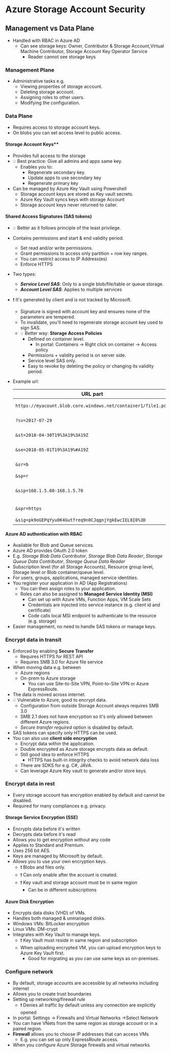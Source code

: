 # Azure Storage Account Security

## Management vs Data Plane

- Handled with RBAC in Azure AD
  - Can see storage keys: Owner, Contributor & Storage Account,Virtual Machine Contributor, Storage Account Key Operator Service
    - Reader cannot see storage keys

### Management Plane

- Administrative tasks e.g.
  - Viewing properties of storage account.
  - Deleting storage account.
  - Assigning roles to other users.
  - Modifying the configuration.

### Data Plane

- Requires access to storage account keys.
- On blobs you can set access level to public access.

#### Storage Account Keys**

- Provides full access to the storage
- 💡 Best practice: Give all admins and apps same key.
  - Enables you to:
    - Regenerate secondary key.
    - Update apps to use secondary key
    - Regenerate primary key
- Can be managed by Azure Key Vault using Powershell
  - Storage account keys are stored as Key vault secrets.
  - Azure Key Vault syncs keys with storage Account
  - Storage account keys never returned to caller.

#### Shared Access Signatures (SAS tokens)

- 💡 Better as it follows principle of the least privilege.
- Contains permissions and start & end validity period.
  - Set read and/or write permissions.
  - Grant permissions to access only partition + row key ranges.
  - You can restrict access to IP Address(es)
  - Enforce HTTPS
- Two types:
  - ***Service Level SAS***: Only to a single blob/file/table or queue storage.
  - ***Account Level SAS***: Applies to multiple services
- ❗ It's generated by client and is not tracked by Microsoft.
  - Signature is signed with account key and ensures none of the parameters are tempered.
  - To invalidate, you'll need to regenerate storage account key used to sign SAS.
  - 💡 Better way: **Storage Access Policies**
    - Defined on container level.
      - In portal: Containers → Right click on container → Access policy
    - Permissions + validity period is on server side.
    - Service level SAS only.
    - Easy to revoke by deleting the policy or changing its validity period.
- Example url:

  | URL part | Description |
  | -------- | ----------- |
  |`https://myacount.blob.core.windows.net/container1/file1.pdf` | URL to endpoint |
  | `?sv=2017-07-29` | Rest API version |
  | `&st=2018-04-30T19%3A19%3A19Z` | Validity start time |
  | `&se=2018-05-01T19%3A19%#A19Z` | Validity end time |
  | `&sr=b` | Type of resource |
  | `&sp=r` | Permissions |
  | `&sip=168.1.5.60-168.1.5.70` | IP Address / range *(optional)* |
  | `&spr=https` | Protocol *(optional)* |
  | `&sig=pk9oGEPqYyu0K4Gutfreq9n0CJqgnjYgkEwcIEL8I0%3D` | Signature |

#### Azure AD authentication with RBAC

- Available for Blob and Queue services.
- Azure AD provides OAuth 2.0 token
- E.g. *Storage Blob Data Contributor*, *Storage Blob Data Reader*, *Storage Queue Data Contributor*, *Storage Queue Data Reader*
- Subscription level (for all Storage Accounts), Resource group level, Storage level or Blob container/queue level.
- For users, groups, applications, managed service identities.
- You register your application in AD (App Registrations)
  - You can then assign roles to your application.
  - Roles can also be assigned to **Managed Service Identity (MSI)**
    - Can set up with Azure VMs, Function Apps, VM Scale Sets
    - Credentials are injected into service instance (e.g. client id and certificate)
    - Code calls local MSI endpoint to authenticate to the resource (e.g. storage)
- Easier management, no need to handle SAS tokens or manage keys.

### Encrypt data in transit

- Enforced by enabling **Secure Transfer**
  - Requires HTTPS for REST API
  - Requires SMB 3.0 for Azure file service
- When moving data e.g. between
  - Azure regions
  - On-prem to Azure storage
    - You can use Site-to-Site VPN, Point-to-Site VPN or Azure ExpressRoute.
- The data is moved across internet.
- 💡 Vulnerable to Azure, good to encrypt data.
  - Configuration from outside Storage Account always requires SMB 3.0
  - SMB 2.1 does not have encryption so it's only allowed between different Azure regions.
  - *Secure transfer required* option is disabled by default.
- SAS tokens can specify only HTTPS can be used.
- You can also use **client side encryption**
  - Encrypt data within the application.
  - Double encrypted as Azure storage encrypts data as default.
  - Still good idea to enforce HTTPS
    - HTTPS has built-in integrity checks to avoid network data loss
  - There are SDKS for e.g. C#, JAVA.
  - Can leverage Azure Key vault to generate and/or store keys.

### Encrypt data in rest

- Every storage account has encryption enabled by default and cannot be disabled.
- Required for many compliances e.g. privacy.

#### Storage Service Encryption (SSE)

- Encrypts data before it's written
- Decrypts data before it's read
- Allows you to get encryption without any code
- Applies to Standard and Premium.
- Uses 256 bit AES.
- Keys are managed by Microsoft by default.
- Allows you to use your own encryption keys.
  - ❗ Blobs and files only.
  - ❗ Can only enable after the account is created.
  - ❗ Key vault and storage account must be in same region
    - Can be in different subscriptions

#### Azure Disk Encryption

- Encrypts data disks (VHD) of VMs.
- Handles both managed & unmanaged disks.
- Windows VMs: BitLocker encryption
- Linux VMs: DM-crypt
- Integrates with Key Vault to manage keys.
  - ❗ Key Vault must reside in same region and subscription
  - When uploading encrypted VM, you can upload encryption keys to Azure Key Vault first.
    - Good for migrating as you can use same keys as on-premises.

### Configure network

- By default, storage accounts are accessible by all networks including internet
- Allows you to create trust boundaries
- Setting up networking/firewall rule
  - ❗ Denies all traffic by default unless any connection are explicitly opened
- In portal: Settings → Firewalls and Virtual Networks →Select Network
- You can have VNets from the same region as storage account or in a paired region.
- **Firewall** allows you to choose IP addresses that can access VMs
  - E.g. you can set up only ExpressRoute access.
- When you configure Azure Storage firewalls and virtual networks
